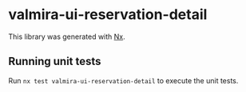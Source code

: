 # valmira-ui-reservation-detail

This library was generated with [Nx](https://nx.dev).

## Running unit tests

Run `nx test valmira-ui-reservation-detail` to execute the unit tests.
